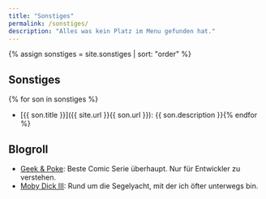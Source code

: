 ```yaml
---
title: "Sonstiges"
permalink: /sonstiges/
description: "Alles was kein Platz im Menu gefunden hat."
--- 
```

{% assign sonstiges = site.sonstiges | sort: "order" %}

## Sonstiges 

{% for son in sonstiges %}
  * [{{ son.title }}]({{ site.url }}{{ son.url }}): {{ son.description }}{% endfor %}
	
## Blogroll
  * [Geek & Poke](http://geek-and-poke.com/): Beste Comic Serie überhaupt. Nur für Entwickler zu verstehen.
  * [Moby Dick III](http://www.moby-dick.de): Rund um die Segelyacht, mit der ich öfter unterwegs bin.

